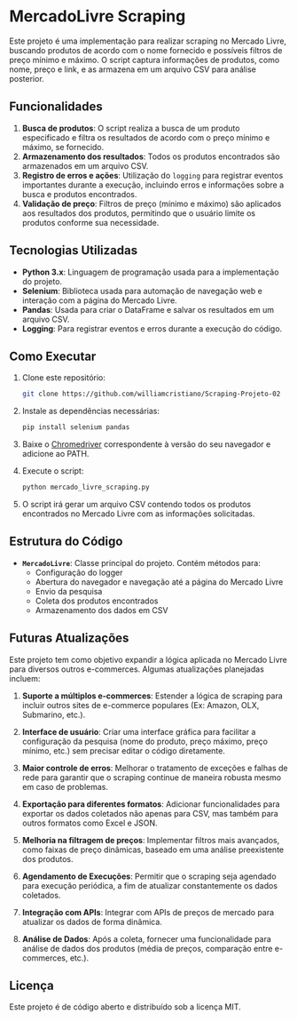 
# MercadoLivre Scraping

Este projeto é uma implementação para realizar scraping no Mercado Livre, buscando produtos de acordo com o nome fornecido e possíveis filtros de preço mínimo e máximo. O script captura informações de produtos, como nome, preço e link, e as armazena em um arquivo CSV para análise posterior. 

## Funcionalidades

1. **Busca de produtos**: O script realiza a busca de um produto especificado e filtra os resultados de acordo com o preço mínimo e máximo, se fornecido.
2. **Armazenamento dos resultados**: Todos os produtos encontrados são armazenados em um arquivo CSV.
3. **Registro de erros e ações**: Utilização do `logging` para registrar eventos importantes durante a execução, incluindo erros e informações sobre a busca e produtos encontrados.
4. **Validação de preço**: Filtros de preço (mínimo e máximo) são aplicados aos resultados dos produtos, permitindo que o usuário limite os produtos conforme sua necessidade.

## Tecnologias Utilizadas

- **Python 3.x**: Linguagem de programação usada para a implementação do projeto.
- **Selenium**: Biblioteca usada para automação de navegação web e interação com a página do Mercado Livre.
- **Pandas**: Usada para criar o DataFrame e salvar os resultados em um arquivo CSV.
- **Logging**: Para registrar eventos e erros durante a execução do código.

## Como Executar

1. Clone este repositório:
   ```bash
   git clone https://github.com/williamcristiano/Scraping-Projeto-02
   ```

2. Instale as dependências necessárias:
   ```bash
   pip install selenium pandas
   ```

3. Baixe o [Chromedriver](https://sites.google.com/chromium.org/driver/) correspondente à versão do seu navegador e adicione ao PATH.

4. Execute o script:
   ```bash
   python mercado_livre_scraping.py
   ```

5. O script irá gerar um arquivo CSV contendo todos os produtos encontrados no Mercado Livre com as informações solicitadas.

## Estrutura do Código

- **`MercadoLivre`**: Classe principal do projeto. Contém métodos para:
  - Configuração do logger
  - Abertura do navegador e navegação até a página do Mercado Livre
  - Envio da pesquisa
  - Coleta dos produtos encontrados
  - Armazenamento dos dados em CSV

## Futuras Atualizações

Este projeto tem como objetivo expandir a lógica aplicada no Mercado Livre para diversos outros e-commerces. Algumas atualizações planejadas incluem:

1. **Suporte a múltiplos e-commerces**: Estender a lógica de scraping para incluir outros sites de e-commerce populares (Ex: Amazon, OLX, Submarino, etc.).
   
2. **Interface de usuário**: Criar uma interface gráfica para facilitar a configuração da pesquisa (nome do produto, preço máximo, preço mínimo, etc.) sem precisar editar o código diretamente.
   
3. **Maior controle de erros**: Melhorar o tratamento de exceções e falhas de rede para garantir que o scraping continue de maneira robusta mesmo em caso de problemas.
   
4. **Exportação para diferentes formatos**: Adicionar funcionalidades para exportar os dados coletados não apenas para CSV, mas também para outros formatos como Excel e JSON.

5. **Melhoria na filtragem de preços**: Implementar filtros mais avançados, como faixas de preço dinâmicas, baseado em uma análise preexistente dos produtos.

6. **Agendamento de Execuções**: Permitir que o scraping seja agendado para execução periódica, a fim de atualizar constantemente os dados coletados.

7. **Integração com APIs**: Integrar com APIs de preços de mercado para atualizar os dados de forma dinâmica.

8. **Análise de Dados**: Após a coleta, fornecer uma funcionalidade para análise de dados dos produtos (média de preços, comparação entre e-commerces, etc.).

## Licença

Este projeto é de código aberto e distribuído sob a licença MIT.
